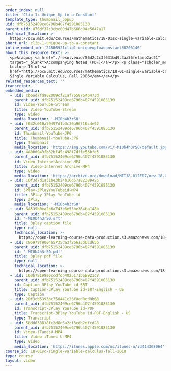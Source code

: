 ```yaml
---
order_index: null
title: 'Clip 1: Unique Up to a Constant'
template_type: thumbnail_popup
uid: dfb75152409ce6796b407f4591085130
parent_uid: 876df37c3cbc00d47b666c04e5047a17
technical_location: >-
  https://ocw.mit.edu/courses/mathematics/18-01sc-single-variable-calculus-fall-2010/unit-2-applications-of-differentiation/part-c-mean-value-theorem-antiderivatives-and-differential-equations/session-37-antiderivatives/clip-1-unique-up-to-a-constant
short_url: clip-1-unique-up-to-a-constant
inline_embed_id: '24506921clip1:uniqueuptoaconstant58206146'
about_this_resource_text: >-
  <p>&raquo; <a href="./resolveuid/56d2c2c3f631bd9c3aa56fefaeb2ac21"
  target="_blank">Accompanying Notes (PDF)</a></p> <p class="scholar_medsm">From
  Lecture 15 of <a
  href="http://ocw.mit.edu/courses/mathematics/18-01-single-variable-calculus-fall-2006/video-lectures/"><em>18.01
  Single Variable Calculus, Fall 2006</em></a></p>
related_resources_text: ''
transcript: ''
embedded_media:
  - uid: cb6ad7fd902009cf21af76587646473d
    parent_uid: dfb75152409ce6796b407f4591085130
    id: Video-YouTube-Stream
    title: Video-YouTube-Stream
    type: Video
    media_location: '-MI0b4h3rS0'
  - uid: f632c010a50497d1b3c30a96716c4e92
    parent_uid: dfb75152409ce6796b407f4591085130
    id: Thumbnail-YouTube-JPG
    title: Thumbnail-YouTube-JPG
    type: Thumbnail
    media_location: 'https://img.youtube.com/vi/-MI0b4h3rS0/default.jpg'
  - uid: 440b0943fb32bf45c498f7dffe56bfe5
    parent_uid: dfb75152409ce6796b407f4591085130
    id: Video-InternetArchive-MP4
    title: Video-Internet Archive-MP4
    type: Video
    media_location: 'https://archive.org/download/MIT18.01JF07/ocw-18.01-f07-lec15_300k.mp4'
  - uid: 10f3d7d1a31be3b24b16d57a82389426
    parent_uid: dfb75152409ce6796b407f4591085130
    id: 3Play-3PlayYouTubeid-MP4
    title: 3Play-3Play YouTube id
    type: 3Play
    media_location: '-MI0b4h3rS0'
  - uid: 84539b0ea2b6a743b8e53be364ba148b
    parent_uid: dfb75152409ce6796b407f4591085130
    id: '-MI0b4h3rS0.srt'
    title: 3play caption file
    type: null
    technical_location: >-
      https://open-learning-course-data-production.s3.amazonaws.com/18-01sc-single-variable-calculus-fall-2010/c02218648d5558b34711af93f11a9c13_-MI0b4h3rS0.srt
  - uid: c95979f9004b5735da3f266a3d6cd65b
    parent_uid: dfb75152409ce6796b407f4591085130
    id: '-MI0b4h3rS0.pdf'
    title: 3play pdf file
    type: null
    technical_location: >-
      https://open-learning-course-data-production.s3.amazonaws.com/18-01sc-single-variable-calculus-fall-2010/769f45860152ce5af0a71c6a17da8b47_-MI0b4h3rS0.pdf
  - uid: 160b79199e6ccdfdb4025171b68921c8
    parent_uid: dfb75152409ce6796b407f4591085130
    id: Caption-3Play YouTube id-SRT
    title: Caption-3Play YouTube id-SRT-English - US
    type: Caption
  - uid: 20f3cb5393bc750441c26f8ed0cd9b68
    parent_uid: dfb75152409ce6796b407f4591085130
    id: Transcript-3Play YouTube id-PDF
    title: Transcript-3Play YouTube id-PDF-English - US
    type: Transcript
  - uid: 58dd038818fc2d8e6a2cf3cdb2dfcd28
    parent_uid: dfb75152409ce6796b407f4591085130
    id: Video-iTunesU-MP4
    title: Video-iTunes U-MP4
    type: Video
    media_location: 'https://itunes.apple.com/us/itunes-u/id414308064'
course_id: 18-01sc-single-variable-calculus-fall-2010
type: course
layout: video
---
```

